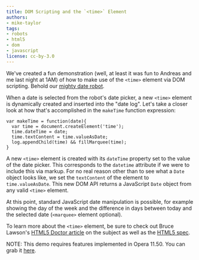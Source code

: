 ```yaml
---
title: DOM Scripting and the `<time>` Element
authors:
- mike-taylor
tags:
- robots
- html5
- dom
- javascript
license: cc-by-3.0
---
```


<p>We&#39;ve created a fun demonstration (well, at least it was fun to Andreas and me last night at 1AM) of how to make use of the <code>&lt;time&gt;</code> element via DOM scripting. Behold our <a href="http://people.opera.com/miket/2011/5/time.html">mighty date robot</a>.</p>

<p>When a date is selected from the robot&#39;s date picker, a new <code>&lt;time&gt;</code> element is dynamically created and inserted into the &quot;date log&quot;. Let&#39;s take a closer look at how that&#39;s accomplished in the <code>makeTime</code> function expression:</p>

<pre><code>var makeTime = function(date){
  var time = document.createElement(&#39;time&#39;);
  time.dateTime = date;
  time.textContent = time.valueAsDate;
  log.appendChild(time) &amp;&amp; fillMarquee(time);
}</code></pre>

<p>A new <code>&lt;time&gt;</code> element is created with its <code>dateTime</code> property set to the value of the date picker. This corresponds to the <code>datetime</code> attribute if we were to include this via markup. For no real reason other than to see what a <code>Date</code> object looks like, we set the <code>textContent</code> of the element to <code>time.valueAsDate</code>. This new DOM API returns a JavaScript <code>Date</code> object from any valid <code>&lt;time&gt;</code> element.</p>

<p>At this point, standard JavaScript date manipulation is possible, for example showing the day of the week and the difference in days between today and the selected date (<code>&lt;marquee&gt;</code> element optional).</p>

<p>To learn more about the <code>&lt;time&gt;</code> element, be sure to check out Bruce Lawson&#39;s <a href="http://html5doctor.com/the-time-element/">HTML5 Doctor article</a> on the subject as well as the <a href="http://www.w3.org/TR/html5/text-level-semantics.html#the-time-element">HTML5 spec</a>.</p>

<p>NOTE: This demo requires features implemented in Opera 11.50. You can grab it <a href="http://www.opera.com/browser/">here</a>.</p>
